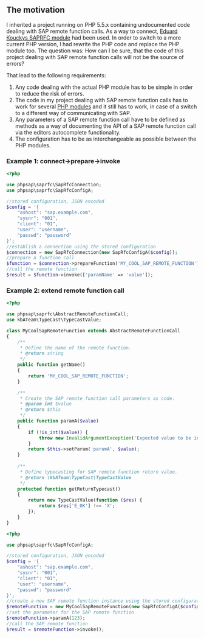 ## The motivation

I inherited a project running on PHP 5.5.x containing undocumented code dealing
 with SAP remote function calls. As a way to connect, [Eduard Kouckys SAPRFC
 module][koucky] had been used. In order to switch to a more current PHP
 version, I had rewrite the PHP code and replace the PHP module too. The
 question was: How can I be sure, that the code of this project dealing with
 SAP remote function calls will not be the source of errors?

That lead to the following requirements:

1. Any code dealing with the actual PHP module has to be simple in order to
   reduce the risk of errors.
2. The code in my project dealing with SAP remote function calls has to work
   for several [PHP modules](php-modules) and it still has to work, in case
   of a switch to a different way of communicating with SAP.
3. Any parameters of a SAP remote function call have to be defined as methods
   as a way of documenting the API of a SAP remote function call via the
   editors autocomplete functionality.
4. The configuration has to be as interchangeable as possible between the PHP
   modules.

### Example 1: connect->prepare->invoke

```php
<?php

use phpsap\saprfc\SapRfcConnection;
use phpsap\saprfc\SapRfcConfigA;

//stored configuration, JSON encoded
$config = '{
    "ashost": "sap.example.com",
    "sysnr": "001",
    "client": "01",
    "user": "username",
    "passwd": "password"
}';
//establish a connection using the stored configuration
$connection = new SapRfcConnection(new SapRfcConfigA($config));
//prepare a function call
$function = $connection->prepareFunction('MY_COOL_SAP_REMOTE_FUNCTION');
//call the remote function
$result = $function->invoke(['paramName' => 'value']);
```

### Example 2: extend remote function call

```php
<?php

use phpsap\saprfc\AbstractRemoteFunctionCall;
use kbATeam\TypeCast\TypeCastValue;

class MyCoolSapRemoteFunction extends AbstractRemoteFunctionCall
{
    /**
     * Define the name of the remote function.
     * @return string
     */
    public function getName()
    {
        return 'MY_COOL_SAP_REMOTE_FUNCTION';
    }

    /**
     * Create the SAP remote function call parameters as code.
     * @param int $value
     * @return $this
     */
    public function paramA($value)
    {
        if (!is_int($value)) {
            throw new InvalidArgumentException('Expected value to be int.');
        }
        return $this->setParam('paramA', $value);
    }
    
    /**
     * Define typecasting for SAP remote function return value. 
     * @return \kbATeam\TypeCast\TypeCastValue
     */
    protected function getReturnTypecast()
    {
        return new TypeCastValue(function ($res) {
            return $res['E_OK'] !== 'X';
        });
    }
}
```
```php
<?php

use phpsap\saprfc\SapRfcConfigA;

//stored configuration, JSON encoded
$config = '{
    "ashost": "sap.example.com",
    "sysnr": "001",
    "client": "01",
    "user": "username",
    "passwd": "password"
}';
//create a new SAP remote function instance using the stored configuration
$remoteFunction = new MyCoolSapRemoteFunction(new SapRfcConfigA($config));
//set the parameter for the SAP remote function
$remoteFunction->paramA(123);
//call the SAP remote function
$result = $remoteFunction->invoke();
```

[koucky]: http://saprfc.sourceforge.net/ "SAPRFC extension module for PHP"
